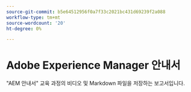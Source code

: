```yaml
---
source-git-commit: b5e64512956f0a7f33c2021bc431d69239f2a088
workflow-type: tm+mt
source-wordcount: '20'
ht-degree: 0%

---
```

# Adobe Experience Manager 안내서

&quot;AEM 안내서&quot; 교육 과정의 비디오 및 Markdown 파일을 저장하는 보고서입니다.
